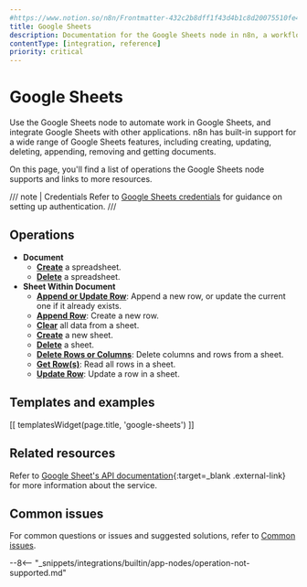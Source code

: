 ```yaml
---
#https://www.notion.so/n8n/Frontmatter-432c2b8dff1f43d4b1c8d20075510fe4
title: Google Sheets
description: Documentation for the Google Sheets node in n8n, a workflow automation platform. Includes details of operations and configuration, and links to examples and credentials information.
contentType: [integration, reference]
priority: critical
---
```


# Google Sheets

Use the Google Sheets node to automate work in Google Sheets, and integrate Google Sheets with other applications. n8n has built-in support for a wide range of Google Sheets features, including creating, updating, deleting, appending, removing and getting documents. 

On this page, you'll find a list of operations the Google Sheets node supports and links to more resources.

/// note | Credentials
Refer to [Google Sheets credentials](/integrations/builtin/credentials/google/index.md) for guidance on setting up authentication. 
///

## Operations

* **Document**
    * [**Create**](/integrations/builtin/app-nodes/n8n-nodes-base.googlesheets/document-operations.md#create-a-spreadsheet) a spreadsheet.
	* [**Delete**](/integrations/builtin/app-nodes/n8n-nodes-base.googlesheets/document-operations.md#delete-a-spreadsheet) a spreadsheet.
* **Sheet Within Document**
	* [**Append or Update Row**](/integrations/builtin/app-nodes/n8n-nodes-base.googlesheets/sheet-operations.md#append-or-update-row): Append a new row, or update the current one if it already exists.
	* [**Append Row**](/integrations/builtin/app-nodes/n8n-nodes-base.googlesheets/sheet-operations.md#append-row): Create a new row.
	* [**Clear**](/integrations/builtin/app-nodes/n8n-nodes-base.googlesheets/sheet-operations.md#clear-a-sheet) all data from a sheet.
	* [**Create**](/integrations/builtin/app-nodes/n8n-nodes-base.googlesheets/sheet-operations.md#create-a-new-sheet) a new sheet.
	* [**Delete**](/integrations/builtin/app-nodes/n8n-nodes-base.googlesheets/sheet-operations.md#delete-a-sheet) a sheet.
	* [**Delete Rows or Columns**](/integrations/builtin/app-nodes/n8n-nodes-base.googlesheets/sheet-operations.md#delete-rows-or-columns): Delete columns and rows from a sheet.
	* [**Get Row(s)**](/integrations/builtin/app-nodes/n8n-nodes-base.googlesheets/sheet-operations.md#get-rows): Read all rows in a sheet.
	* [**Update Row**](/integrations/builtin/app-nodes/n8n-nodes-base.googlesheets/sheet-operations.md#update-row): Update a row in a sheet. 


## Templates and examples

<!-- see https://www.notion.so/n8n/Pull-in-templates-for-the-integrations-pages-37c716837b804d30a33b47475f6e3780 -->
[[ templatesWidget(page.title, 'google-sheets') ]]

## Related resources

Refer to [Google Sheet's API documentation](https://developers.google.com/sheets/api){:target=_blank .external-link} for more information about the service.

<!-- ## Examples
This example uses the Customer Datastore node to provide sample data to load into Google Sheets. It assumes you've already set up your [credentials](/integrations/builtin/credentials/google/index.md).	
	1. Set up a Google Sheet with two columns, `test1` and `test`. In `test1`, enter the names from the Customer Datastore node:  
	![The spreadsheet set up for testing](/_images/integrations/builtin/app-nodes/googlesheets/test-sheet-before.png)  
	2. Create the workflow: use the manual trigger, Customer Datastore, and Google Sheets nodes.  
	![The spreadsheet set up for testing](/_images/integrations/builtin/app-nodes/googlesheets/workflow.png)  
	3. Open the Customer Datastore node, enable **Return All**, then select **Execute step**.
	4. In the Google Sheets node, go through the steps above, using these settings:
		* Select **Update Row** as the **Operation**.
		* In **Column to Match On**, select `test1`.
		* For the first field of **Values to Update**, drag in the **name** from the input view.
		* For the second field of **Values to Update**, drag in the **email** from the input view.
	5. Select **Execute step**.
	6. View your spreadsheet. **test2** should now contain the email addresses that match to the names in the input data.  
	![The spreadsheet set up for testing](/_images/integrations/builtin/app-nodes/googlesheets/test-sheet-after.png)   -->

## Common issues

For common questions or issues and suggested solutions, refer to [Common issues](/integrations/builtin/app-nodes/n8n-nodes-base.googlesheets/common-issues.md).

--8<-- "_snippets/integrations/builtin/app-nodes/operation-not-supported.md"
